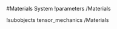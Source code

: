 <!-- MOOSE System Documentation Stub: Remove this when content is added. -->
#Materials System
!parameters /Materials

!subobjects tensor_mechanics /Materials


